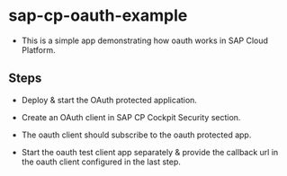 sap-cp-oauth-example
=====================

- This is a simple app demonstrating how oauth works in SAP Cloud Platform.

## Steps

- Deploy & start the OAuth protected application.

- Create an OAuth client in SAP CP Cockpit Security section.

- The oauth client should subscribe to the oauth protected app.

- Start the oauth test client app separately & provide the callback url in the oauth client configured in the last step.